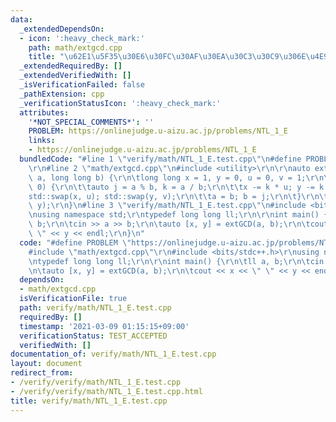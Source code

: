 ```yaml
---
data:
  _extendedDependsOn:
  - icon: ':heavy_check_mark:'
    path: math/extgcd.cpp
    title: "\u62E1\u5F35\u30E6\u30FC\u30AF\u30EA\u30C3\u30C9\u306E\u4E92\u9664\u6CD5"
  _extendedRequiredBy: []
  _extendedVerifiedWith: []
  _isVerificationFailed: false
  _pathExtension: cpp
  _verificationStatusIcon: ':heavy_check_mark:'
  attributes:
    '*NOT_SPECIAL_COMMENTS*': ''
    PROBLEM: https://onlinejudge.u-aizu.ac.jp/problems/NTL_1_E
    links:
    - https://onlinejudge.u-aizu.ac.jp/problems/NTL_1_E
  bundledCode: "#line 1 \"verify/math/NTL_1_E.test.cpp\"\n#define PROBLEM \"https://onlinejudge.u-aizu.ac.jp/problems/NTL_1_E\"\
    \r\n#line 2 \"math/extgcd.cpp\"\n#include <utility>\r\n\r\nauto extGCD(long long\
    \ a, long long b) {\r\n\tlong long x = 1, y = 0, u = 0, v = 1;\r\n\twhile (b !=\
    \ 0) {\r\n\t\tauto j = a % b, k = a / b;\r\n\t\tx -= k * u; y -= k * v;\r\n\t\t\
    std::swap(x, u); std::swap(y, v);\r\n\t\ta = b; b = j;\r\n\t}\r\n\treturn std::make_pair(x,\
    \ y);\r\n}\n#line 3 \"verify/math/NTL_1_E.test.cpp\"\n#include <bits/stdc++.h>\r\
    \nusing namespace std;\r\ntypedef long long ll;\r\n\r\nint main() {\r\n\tll a,\
    \ b;\r\n\tcin >> a >> b;\r\n\tauto [x, y] = extGCD(a, b);\r\n\tcout << x << \"\
    \ \" << y << endl;\r\n}\n"
  code: "#define PROBLEM \"https://onlinejudge.u-aizu.ac.jp/problems/NTL_1_E\"\r\n\
    #include \"math/extgcd.cpp\"\r\n#include <bits/stdc++.h>\r\nusing namespace std;\r\
    \ntypedef long long ll;\r\n\r\nint main() {\r\n\tll a, b;\r\n\tcin >> a >> b;\r\
    \n\tauto [x, y] = extGCD(a, b);\r\n\tcout << x << \" \" << y << endl;\r\n}"
  dependsOn:
  - math/extgcd.cpp
  isVerificationFile: true
  path: verify/math/NTL_1_E.test.cpp
  requiredBy: []
  timestamp: '2021-03-09 01:15:15+09:00'
  verificationStatus: TEST_ACCEPTED
  verifiedWith: []
documentation_of: verify/math/NTL_1_E.test.cpp
layout: document
redirect_from:
- /verify/verify/math/NTL_1_E.test.cpp
- /verify/verify/math/NTL_1_E.test.cpp.html
title: verify/math/NTL_1_E.test.cpp
---
```

